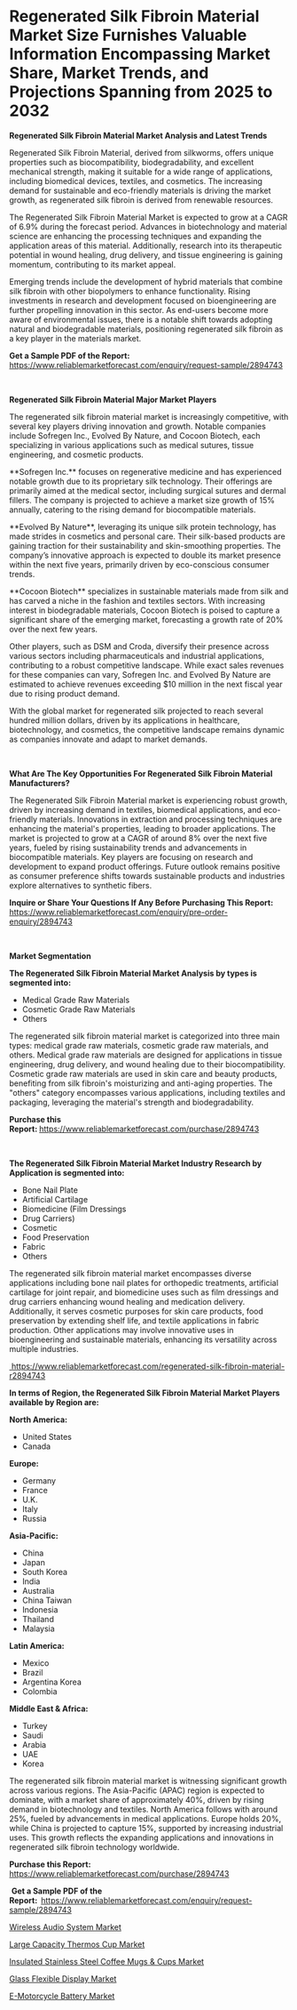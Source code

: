 <p><h1>Regenerated Silk Fibroin Material Market Size Furnishes Valuable Information Encompassing Market Share, Market Trends, and Projections Spanning from 2025 to 2032</h1></p><p><strong>Regenerated Silk Fibroin Material Market Analysis and Latest Trends</strong></p>
<p><p>Regenerated Silk Fibroin Material, derived from silkworms, offers unique properties such as biocompatibility, biodegradability, and excellent mechanical strength, making it suitable for a wide range of applications, including biomedical devices, textiles, and cosmetics. The increasing demand for sustainable and eco-friendly materials is driving the market growth, as regenerated silk fibroin is derived from renewable resources.</p><p>The Regenerated Silk Fibroin Material Market is expected to grow at a CAGR of 6.9% during the forecast period. Advances in biotechnology and material science are enhancing the processing techniques and expanding the application areas of this material. Additionally, research into its therapeutic potential in wound healing, drug delivery, and tissue engineering is gaining momentum, contributing to its market appeal.</p><p>Emerging trends include the development of hybrid materials that combine silk fibroin with other biopolymers to enhance functionality. Rising investments in research and development focused on bioengineering are further propelling innovation in this sector. As end-users become more aware of environmental issues, there is a notable shift towards adopting natural and biodegradable materials, positioning regenerated silk fibroin as a key player in the materials market.</p></p>
<p><strong>Get a Sample PDF of the Report:&nbsp;</strong> <a href="https://www.reliablemarketforecast.com/enquiry/request-sample/2894743?utm_campaign=1134&utm_medium=2&utm_source=Github&utm_content=ia&utm_term=15032025&utm_id=regenerated-silk-fibroin-material">https://www.reliablemarketforecast.com/enquiry/request-sample/2894743</a></p>
<p>&nbsp;</p>
<p><strong>Regenerated Silk Fibroin Material Major Market Players</strong></p>
<p><p>The regenerated silk fibroin material market is increasingly competitive, with several key players driving innovation and growth. Notable companies include Sofregen Inc., Evolved By Nature, and Cocoon Biotech, each specializing in various applications such as medical sutures, tissue engineering, and cosmetic products.</p><p>**Sofregen Inc.** focuses on regenerative medicine and has experienced notable growth due to its proprietary silk technology. Their offerings are primarily aimed at the medical sector, including surgical sutures and dermal fillers. The company is projected to achieve a market size growth of 15% annually, catering to the rising demand for biocompatible materials.</p><p>**Evolved By Nature**, leveraging its unique silk protein technology, has made strides in cosmetics and personal care. Their silk-based products are gaining traction for their sustainability and skin-smoothing properties. The company’s innovative approach is expected to double its market presence within the next five years, primarily driven by eco-conscious consumer trends.</p><p>**Cocoon Biotech** specializes in sustainable materials made from silk and has carved a niche in the fashion and textiles sectors. With increasing interest in biodegradable materials, Cocoon Biotech is poised to capture a significant share of the emerging market, forecasting a growth rate of 20% over the next few years.</p><p>Other players, such as DSM and Croda, diversify their presence across various sectors including pharmaceuticals and industrial applications, contributing to a robust competitive landscape. While exact sales revenues for these companies can vary, Sofregen Inc. and Evolved By Nature are estimated to achieve revenues exceeding $10 million in the next fiscal year due to rising product demand. </p><p>With the global market for regenerated silk projected to reach several hundred million dollars, driven by its applications in healthcare, biotechnology, and cosmetics, the competitive landscape remains dynamic as companies innovate and adapt to market demands.</p></p>
<p>&nbsp;</p>
<p><strong>What Are The Key Opportunities For Regenerated Silk Fibroin Material Manufacturers?</strong></p>
<p><p>The Regenerated Silk Fibroin Material market is experiencing robust growth, driven by increasing demand in textiles, biomedical applications, and eco-friendly materials. Innovations in extraction and processing techniques are enhancing the material's properties, leading to broader applications. The market is projected to grow at a CAGR of around 8% over the next five years, fueled by rising sustainability trends and advancements in biocompatible materials. Key players are focusing on research and development to expand product offerings. Future outlook remains positive as consumer preference shifts towards sustainable products and industries explore alternatives to synthetic fibers.</p></p>
<p><strong>Inquire or Share Your Questions If Any Before Purchasing This Report:</strong> <a href="https://www.reliablemarketforecast.com/enquiry/pre-order-enquiry/2894743?utm_campaign=1134&utm_medium=2&utm_source=Github&utm_content=ia&utm_term=15032025&utm_id=regenerated-silk-fibroin-material">https://www.reliablemarketforecast.com/enquiry/pre-order-enquiry/2894743</a></p>
<p>&nbsp;</p>
<p><strong>Market Segmentation</strong></p>
<p><strong>The Regenerated Silk Fibroin Material Market Analysis by types is segmented into:</strong></p>
<p><ul><li> Medical Grade Raw Materials</li><li>Cosmetic Grade Raw Materials</li><li>Others</li></ul></p>
<p><p>The regenerated silk fibroin material market is categorized into three main types: medical grade raw materials, cosmetic grade raw materials, and others. Medical grade raw materials are designed for applications in tissue engineering, drug delivery, and wound healing due to their biocompatibility. Cosmetic grade raw materials are used in skin care and beauty products, benefiting from silk fibroin's moisturizing and anti-aging properties. The "others" category encompasses various applications, including textiles and packaging, leveraging the material's strength and biodegradability.</p></p>
<p><strong>Purchase this Report:&nbsp;</strong><a href="https://www.reliablemarketforecast.com/purchase/2894743?utm_campaign=1134&utm_medium=2&utm_source=Github&utm_content=ia&utm_term=15032025&utm_id=regenerated-silk-fibroin-material">https://www.reliablemarketforecast.com/purchase/2894743</a></p>
<p>&nbsp;</p>
<p><strong>The Regenerated Silk Fibroin Material Market Industry Research by Application is segmented into:</strong></p>
<p><ul><li> Bone Nail Plate</li><li>Artificial Cartilage</li><li>Biomedicine (Film Dressings</li><li>Drug Carriers)</li><li>Cosmetic</li><li>Food Preservation</li><li>Fabric</li><li>Others</li></ul></p>
<p><p>The regenerated silk fibroin material market encompasses diverse applications including bone nail plates for orthopedic treatments, artificial cartilage for joint repair, and biomedicine uses such as film dressings and drug carriers enhancing wound healing and medication delivery. Additionally, it serves cosmetic purposes for skin care products, food preservation by extending shelf life, and textile applications in fabric production. Other applications may involve innovative uses in bioengineering and sustainable materials, enhancing its versatility across multiple industries.</p></p>
<p><a href="https://www.reliablemarketforecast.com/regenerated-silk-fibroin-material-r2894743?utm_campaign=1134&utm_medium=2&utm_source=Github&utm_content=ia&utm_term=15032025&utm_id=regenerated-silk-fibroin-material">&nbsp;https://www.reliablemarketforecast.com/regenerated-silk-fibroin-material-r2894743</a></p>
<p><strong>In terms of Region, the Regenerated Silk Fibroin Material Market Players available by Region are:</strong></p>
<p>
    <p> <strong> North America: </strong>
        <ul>
            <li>United States</li>
            <li>Canada</li>
        </ul>
        </p> 
    <p> <strong> Europe: </strong>
        <ul>
            <li>Germany</li>
            <li>France</li>
            <li>U.K.</li>
            <li>Italy</li>
            <li>Russia</li>
        </ul>
        </p> 
    <p> <strong> Asia-Pacific: </strong>
        <ul>
            <li>China</li>
            <li>Japan</li>
            <li>South Korea</li>
            <li>India</li>
            <li>Australia</li>
            <li>China Taiwan</li>
            <li>Indonesia</li>
            <li>Thailand</li>
            <li>Malaysia</li>
        </ul>
        </p> 
    <p> <strong> Latin America: </strong>
        <ul>
            <li>Mexico</li>
            <li>Brazil</li>
            <li>Argentina Korea</li>
            <li>Colombia</li>
        </ul>
        </p> 
    <p> <strong> Middle East & Africa: </strong>
        <ul>
            <li>Turkey</li>
            <li>Saudi</li>
            <li>Arabia</li>
            <li>UAE</li>
            <li>Korea</li>
        </ul>
    </p>
    </p>
<p><p>The regenerated silk fibroin material market is witnessing significant growth across various regions. The Asia-Pacific (APAC) region is expected to dominate, with a market share of approximately 40%, driven by rising demand in biotechnology and textiles. North America follows with around 25%, fueled by advancements in medical applications. Europe holds 20%, while China is projected to capture 15%, supported by increasing industrial uses. This growth reflects the expanding applications and innovations in regenerated silk fibroin technology worldwide.</p></p>
<p><strong>Purchase this Report: </strong><a href="https://www.reliablemarketforecast.com/purchase/2894743?utm_campaign=1134&utm_medium=2&utm_source=Github&utm_content=ia&utm_term=15032025&utm_id=regenerated-silk-fibroin-material">https://www.reliablemarketforecast.com/purchase/2894743</a></p>
<p>&nbsp;<strong>Get a Sample PDF of the Report:&nbsp;&nbsp;</strong><a href="https://www.reliablemarketforecast.com/enquiry/request-sample/2894743?utm_campaign=1134&utm_medium=2&utm_source=Github&utm_content=ia&utm_term=15032025&utm_id=regenerated-silk-fibroin-material">https://www.reliablemarketforecast.com/enquiry/request-sample/2894743</a></p>
<p><strong></strong></p>
<p><p><a href="https://github.com/kaniselway4c/Market-Research-Report-List-1/blob/main/wireless-audio-system-market.md?utm_campaign=1134&utm_medium=2&utm_source=Github&utm_content=ia&utm_term=15032025&utm_id=regenerated-silk-fibroin-material">Wireless Audio System Market</a></p><p><a href="https://github.com/rubiogruis0p/Market-Research-Report-List-1/blob/main/large-capacity-thermos-cup-market.md?utm_campaign=1134&utm_medium=2&utm_source=Github&utm_content=ia&utm_term=15032025&utm_id=regenerated-silk-fibroin-material">Large Capacity Thermos Cup Market</a></p><p><a href="https://github.com/sokurgleyde/Market-Research-Report-List-1/blob/main/insulated-stainless-steel-coffee-mugs-cups-market.md?utm_campaign=1134&utm_medium=2&utm_source=Github&utm_content=ia&utm_term=15032025&utm_id=regenerated-silk-fibroin-material">Insulated Stainless Steel Coffee Mugs & Cups Market</a></p><p><a href="https://github.com/jemmysolin5k/Market-Research-Report-List-1/blob/main/glass-flexible-display-market.md?utm_campaign=1134&utm_medium=2&utm_source=Github&utm_content=ia&utm_term=15032025&utm_id=regenerated-silk-fibroin-material">Glass Flexible Display Market</a></p><p><a href="https://github.com/steegwajma22/Market-Research-Report-List-1/blob/main/e-motorcycle-battery-market.md?utm_campaign=1134&utm_medium=2&utm_source=Github&utm_content=ia&utm_term=15032025&utm_id=regenerated-silk-fibroin-material">E-Motorcycle Battery Market</a></p></p>